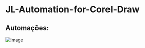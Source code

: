 # JL-Automation-for-Corel-Draw

## Automações:
![image](https://user-images.githubusercontent.com/110272650/184359676-6cab5193-cf1f-4d67-beed-55167162b1fe.png)
